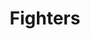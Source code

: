 ---
title: Fighters
crosslinks:
- Kappa
- fightsticks
- Tekken
- youtubefactsbot
- StreetFighter
- anti_gif_bot
- Guiltygear
- youtubot
- meltyblood
- FantasyStrike
- salty
- mvci
- Games
- kof
- dragonballfighterz
- stReetfighter
- smashbros
- MassdropBot
- MMA
- postnationalist
---